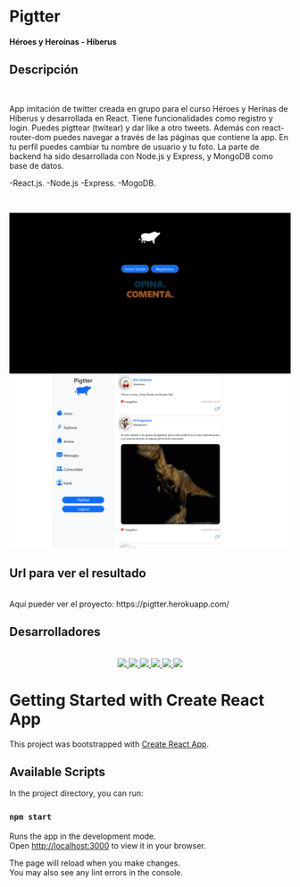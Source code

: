 # Pigtter
<h4> Héroes y Heroínas - Hiberus </h4>

## Descripción 
<br/>
<p> App imitación de twitter creada en grupo para el curso Héroes y Herínas de Hiberus y desarrollada en React. Tiene funcionalidades como registro y login. Puedes pigttear (twitear) y dar like a otro tweets. Además con react-router-dom puedes navegar a través de las páginas que contiene la app. En tu perfil puedes cambiar tu nombre de usuario y tu foto. La parte de backend ha sido desarrollada con Node.js y Express, y MongoDB como base de datos.</p>
<p>
-React.js.
-Node.js
-Express.
-MogoDB.
</p>
<br/>
<p align="center">
<img src="frontend/src/assets/view.png"   />
<img  src="frontend/src/assets/view2.png"/>
</p>


## Url para ver el resultado
<br/>
Aquí pueder ver el proyecto: https://pigtter.herokuapp.com/

<br/>

## Desarrolladores
<br/>
<div align= "center"> 
  <a href="https://github.com/JonathanSimonS">
  <img src="https://avatars.githubusercontent.com/u/56316451?v=4" width=150/>
  </a>
  <a href="https://github.com/juanandres86">
  <img src="https://avatars.githubusercontent.com/u/109976138?v=4" width=150/>
  </a>
  <a href="https://github.com/cristinagdev">
  <img src="https://avatars.githubusercontent.com/u/91671557?v=4" width=150/>
  </a>
  <a href="https://github.com/grabbyel">
  <img src="https://avatars.githubusercontent.com/u/101138621?v=4" width=150/>
  </a>
  <a href="https://github.com/sergeisg">
  <img src="https://avatars.githubusercontent.com/u/91953689?v=4" width=150/>
  </a>
  <a href="https://github.com/antoni0ps">
  <img src="https://avatars.githubusercontent.com/u/79004977?v=4" width=150/>
  </a>
  
</div>


# Getting Started with Create React App

This project was bootstrapped with [Create React App](https://github.com/facebook/create-react-app).

## Available Scripts

In the project directory, you can run:

### `npm start`

Runs the app in the development mode.\
Open [http://localhost:3000](http://localhost:3000) to view it in your browser.

The page will reload when you make changes.\
You may also see any lint errors in the console.


